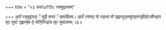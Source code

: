 +++
title = "०३ अपा\uf15c रसमुद्वयसम्"

+++
अ॒पाँ रस॒मुद्व॑यस॒ँ सूर्ये॒ सन्त॑ँ स॒माहि॑तम्। अ॒पाँ रस॑स्य॒ यो रस॒स्तं वो॑ गृह्णाम्युत्त॒ममु॑पया॒मगृ॑हीतो॒ऽसीन्द्रा॑य त्वा॒ जुष्टं॑ गृह्णाम्ये॒ष ते॒ योनि॒रिन्द्रा॑य त्वा॒ जुष्ट॑तमम् ॥३॥